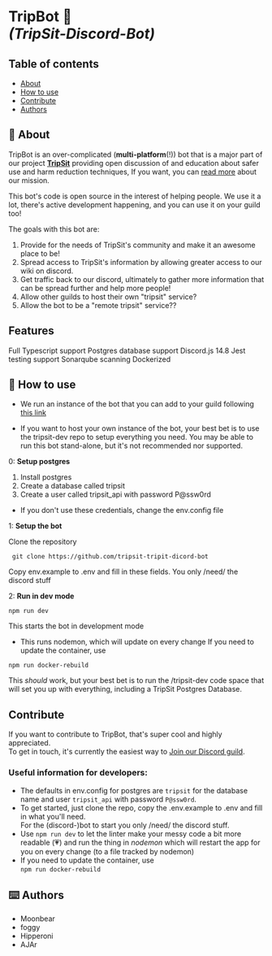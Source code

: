 # TripBot 🤖 <br>*(TripSit-Discord-Bot)*

## Table of contents 
+ [About](#about)
+ [How to use](#how-to-use)
+ [Contribute](#contribute)
+ [Authors](#contributors)


## 🧐 About
TripBot is an over-complicated (**multi-platform**(!)) bot that is a major part of our project **[TripSit](https://tripsit.me)** providing open discussion of and education about safer use and harm reduction techniques, If you want, you can [read more](https://tripsit.me/about/) about our mission. 

This bot's code is open source in the interest of helping people. We use it a lot, there's active development happening, and you can use it on your guild too!

The goals with this bot are:
1) Provide for the needs of TripSit's community and make it an awesome place to be!
2) Spread access to TripSit's information by allowing greater access to our wiki on discord.
3) Get traffic back to our discord, ultimately to gather more information that can be spread further and help more people!
4) Allow other guilds to host their own "tripsit" service?
5) Allow the bot to be a "remote tripsit" service??

## Features
Full Typescript support
Postgres database support
Discord.js 14.8
Jest testing support
Sonarqube scanning
Dockerized

## 🎈 How to use 
+ We run an instance of the bot that you can add to your guild following [this link](https://discord.com/api/oauth2/authorize?client_id=957780726806380545&permissions=18432&scope=bot%20applications.commands)

+ If you want to host your own instance of the bot, your best bet is to use the tripsit-dev repo to setup everything you need. You may be able to run this bot stand-alone, but it's not recommended nor supported.

0: **Setup postgres**
1) Install postgres
2) Create a database called tripsit
3) Create a user called tripsit_api with password P@ssw0rd
- If you don't use these credentials, change the env.config file

1: **Setup the bot**

Clone the repository

``` git clone https://github.com/tripsit-tripit-dicord-bot```

Copy env.example to .env and fill in these fields. You only /need/ the discord stuff

2: **Run in dev mode** 

```npm run dev```

This starts the bot in development mode
- This runs nodemon, which will update on every change
If you need to update the container, use

```npm run docker-rebuild```

This *should* work, but your best bet is to run the /tripsit-dev code space that will set you up with everything, including a TripSit Postgres Database.

## Contribute

If you want to contribute to TripBot, that's super cool and highly appreciated.<br>To get in touch, it's currently the easiest way to [Join our Discord guild](https://discord.gg/tripsit). 

### Useful information for developers: 
- The defaults in env.config for postgres are ```tripsit``` for the database name and user ```tripsit_api``` with password ```P@ssw0rd```. 
- To get started, just clone the repo, copy the .env.example to .env and fill in what you'll need.<br>For the (discord-)bot to start you only /need/ the discord stuff. 
- Use ```npm run dev``` to let the linter make your messy code a bit more readable (💗) and run the thing in *nodemon* which will restart the app for you on every change (to a file tracked by nodemon) 
- If you need to update the container, use<br>
```npm run docker-rebuild```
## ⌨️ Authors 
- Moonbear
- foggy
- Hipperoni 
- AJAr